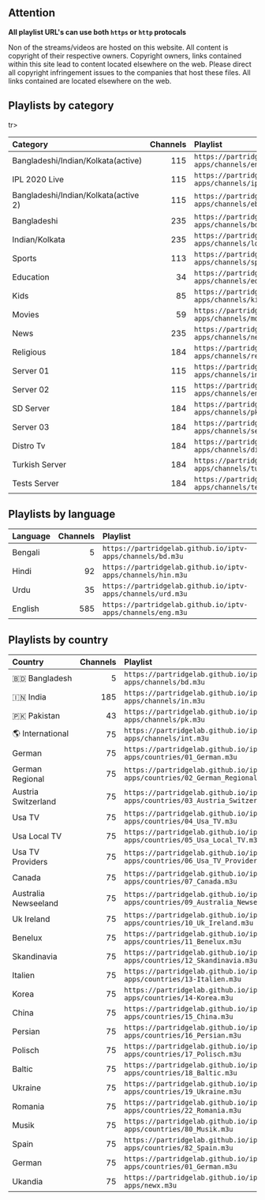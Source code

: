 ## Attention

**All playlist URL's can use both `https` or `http` protocals**

Non of the streams/videos are hosted on this website. All content is copyright of their respective owners. Copyright owners, links contained within this site lead to content located elsewhere on the web. Please direct all copyright infringement issues to the companies that host these files. All links contained are located elsewhere on the web.

## Playlists by category

<table>
	<thead>
		<tr><th align="left">Category</th><th align="right">Channels</th><th align="left">Playlist</th></tr>
	</thead>
	<tbody>
		<tr><td align="left">Bangladeshi/Indian/Kolkata(active)</td><td align="right">115</td><td align="left"><code>https://partridgelab.github.io/iptv-apps/channels/entertainment.m3u</code></td></tr>
		<tr><td align="left">IPL 2020 Live</td><td align="right">115</td><td align="left"><code>https://partridgelab.github.io/iptv-apps/channels/ipl.m3u</code></td></tr>
		tr><td align="left">Bangladeshi/Indian/Kolkata(active 2)</td><td align="right">115</td><td align="left"><code>https://partridgelab.github.io/iptv-apps/channels/ebox_server.m3u</code></td></tr>
		<tr><td align="left">Bangladeshi</td><td align="right">235</td><td align="left"><code>https://partridgelab.github.io/iptv-apps/channels/bd.m3u</code></td></tr>
		<tr><td align="left">Indian/Kolkata</td><td align="right">235</td><td align="left"><code>https://partridgelab.github.io/iptv-apps/channels/local.m3u</code></td></tr>
		<tr><td align="left">Sports</td><td align="right">113</td><td align="left"><code>https://partridgelab.github.io/iptv-apps/channels/sport.m3u</code></td></tr>
		<tr><td align="left">Education</td><td align="right">34</td><td align="left"><code>https://partridgelab.github.io/iptv-apps/channels/education.m3u</code></td></tr>
		<tr><td align="left">Kids</td><td align="right">85</td><td align="left"><code>https://partridgelab.github.io/iptv-apps/channels/kids.m3u</code></td></tr>
		<tr><td align="left">Movies</td><td align="right">59</td><td align="left"><code>https://partridgelab.github.io/iptv-apps/channels/movies.m3u</code></td></tr>
		<tr><td align="left">News</td><td align="right">235</td><td align="left"><code>https://partridgelab.github.io/iptv-apps/channels/news.m3u</code></td></tr>
		<tr><td align="left">Religious</td><td align="right">184</td><td align="left"><code>https://partridgelab.github.io/iptv-apps/channels/religious.m3u</code></td></tr>
		<tr><td align="left">Server 01</td><td align="right">115</td><td align="left"><code>https://partridgelab.github.io/iptv-apps/channels/in.m3u</code></td></tr>
		<tr><td align="left">Server 02</td><td align="right">115</td><td align="left"><code>https://partridgelab.github.io/iptv-apps/channels/entertainment.m3u</code></td></tr>
		<tr><td align="left">SD Server</td><td align="right">184</td><td align="left"><code>https://partridgelab.github.io/iptv-apps/channels/pk.m3u</code></td></tr>
		<tr><td align="left">Server 03</td><td align="right">184</td><td align="left"><code>https://partridgelab.github.io/iptv-apps/channels/server3.m3u</code></td></tr>
		<tr><td align="left">Distro Tv</td><td align="right">184</td><td align="left"><code>https://partridgelab.github.io/iptv-apps/channels/distrotv.m3u</code></td></tr>
		<tr><td align="left">Turkish Server</td><td align="right">184</td><td align="left"><code>https://partridgelab.github.io/iptv-apps/channels/turkish-server.m3u</code></td></tr>
		<tr><td align="left">Tests Server</td><td align="right">184</td><td align="left"><code>https://partridgelab.github.io/iptv-apps/channels/tests.m3u</code></td></tr>
	</tbody>
</table>

## Playlists by language

<table>
	<thead>
		<tr><th align="left">Language</th><th align="right">Channels</th><th align="left">Playlist</th></tr>
	</thead>
	<tbody>
		<tr><td align="left">Bengali</td><td align="right">5</td><td align="left"><code>https://partridgelab.github.io/iptv-apps/channels/bd.m3u</code></td></tr>
		<tr><td align="left">Hindi</td><td align="right">92</td><td align="left"><code>https://partridgelab.github.io/iptv-apps/channels/hin.m3u</code></td></tr>
		<tr><td align="left">Urdu</td><td align="right">35</td><td align="left"><code>https://partridgelab.github.io/iptv-apps/channels/urd.m3u</code></td></tr>
		<tr><td align="left">English</td><td align="right">585</td><td align="left"><code>https://partridgelab.github.io/iptv-apps/channels/eng.m3u</code></td></tr></tbody>
</table>

## Playlists by country

<table>
	<thead>
		<tr><th align="left">Country</th><th align="right">Channels</th><th align="left">Playlist</th><th align="left">EPG</th></tr>
	</thead>
	<tbody>
		<tr><td align="left">🇧🇩&nbsp;Bangladesh</td><td align="right">5</td><td align="left" nowrap><code>https://partridgelab.github.io/iptv-apps/channels/bd.m3u</code></td><td align="left"></td></tr>
		<tr><td align="left">🇮🇳&nbsp;India</td><td align="right">185</td><td align="left" nowrap><code>https://partridgelab.github.io/iptv-apps/channels/in.m3u</code></td><td align="left"></td></tr>
		<tr><td align="left">🇵🇰&nbsp;Pakistan</td><td align="right">43</td><td align="left" nowrap><code>https://partridgelab.github.io/iptv-apps/channels/pk.m3u</code></td><td align="left"></td></tr>
		<tr><td align="left">🌎&nbsp;International</td><td align="right">75</td><td align="left" nowrap><code>https://partridgelab.github.io/iptv-apps/channels/int.m3u</code></td><td align="left"></td></tr>
		<tr><td align="left">German</td><td align="right">75</td><td align="left" nowrap><code>https://partridgelab.github.io/iptv-apps/countries/01_German.m3u</code></td><td align="left"></td></tr>
		<tr><td align="left">German Regional</td><td align="right">75</td><td align="left" nowrap><code>https://partridgelab.github.io/iptv-apps/countries/02_German_Regional.m3u</code></td><td align="left"></td></tr>
		<tr><td align="left">Austria Switzerland</td><td align="right">75</td><td align="left" nowrap><code>https://partridgelab.github.io/iptv-apps/countries/03_Austria_Switzerland.m3u</code></td><td align="left"></td></tr>
		<tr><td align="left">Usa TV</td><td align="right">75</td><td align="left" nowrap><code>https://partridgelab.github.io/iptv-apps/countries/04_Usa_TV.m3u</code></td><td align="left"></td></tr>
		<tr><td align="left">Usa Local TV</td><td align="right">75</td><td align="left" nowrap><code>https://partridgelab.github.io/iptv-apps/countries/05_Usa_Local_TV.m3u</code></td><td align="left"></td></tr>
		<tr><td align="left">Usa TV Providers</td><td align="right">75</td><td align="left" nowrap><code>https://partridgelab.github.io/iptv-apps/countries/06_Usa_TV_Providers.m3u</code></td><td align="left"></td></tr>
		<tr><td align="left">Canada</td><td align="right">75</td><td align="left" nowrap><code>https://partridgelab.github.io/iptv-apps/countries/07_Canada.m3u</code></td><td align="left"></td></tr>
		<tr><td align="left">Australia Newseeland</td><td align="right">75</td><td align="left" nowrap><code>https://partridgelab.github.io/iptv-apps/countries/09_Australia_Newseeland.m3u</code></td><td align="left"></td></tr>
		<tr><td align="left">Uk Ireland</td><td align="right">75</td><td align="left" nowrap><code>https://partridgelab.github.io/iptv-apps/countries/10_Uk_Ireland.m3u</code></td><td align="left"></td></tr>
		<tr><td align="left">Benelux</td><td align="right">75</td><td align="left" nowrap><code>https://partridgelab.github.io/iptv-apps/countries/11_Benelux.m3u</code></td><td align="left"></td></tr>
		<tr><td align="left">Skandinavia</td><td align="right">75</td><td align="left" nowrap><code>https://partridgelab.github.io/iptv-apps/countries/12_Skandinavia.m3u</code></td><td align="left"></td></tr>
		<tr><td align="left">Italien</td><td align="right">75</td><td align="left" nowrap><code>https://partridgelab.github.io/iptv-apps/countries/13-Italien.m3u</code></td><td align="left"></td></tr>
		<tr><td align="left">Korea</td><td align="right">75</td><td align="left" nowrap><code>https://partridgelab.github.io/iptv-apps/countries/14-Korea.m3u</code></td><td align="left"></td></tr>
		<tr><td align="left">China</td><td align="right">75</td><td align="left" nowrap><code>https://partridgelab.github.io/iptv-apps/countries/15_China.m3u</code></td><td align="left"></td></tr>
		<tr><td align="left">Persian</td><td align="right">75</td><td align="left" nowrap><code>https://partridgelab.github.io/iptv-apps/countries/16_Persian.m3u</code></td><td align="left"></td></tr>
		<tr><td align="left">Polisch</td><td align="right">75</td><td align="left" nowrap><code>https://partridgelab.github.io/iptv-apps/countries/17_Polisch.m3u</code></td><td align="left"></td></tr>
		<tr><td align="left">Baltic</td><td align="right">75</td><td align="left" nowrap><code>https://partridgelab.github.io/iptv-apps/countries/18_Baltic.m3u</code></td><td align="left"></td></tr>
		<tr><td align="left">Ukraine</td><td align="right">75</td><td align="left" nowrap><code>https://partridgelab.github.io/iptv-apps/countries/19_Ukraine.m3u</code></td><td align="left"></td></tr>
		<tr><td align="left">Romania</td><td align="right">75</td><td align="left" nowrap><code>https://partridgelab.github.io/iptv-apps/countries/22_Romania.m3u</code></td><td align="left"></td></tr>
		<tr><td align="left">Musik</td><td align="right">75</td><td align="left" nowrap><code>https://partridgelab.github.io/iptv-apps/countries/80_Musik.m3u</code></td><td align="left"></td></tr>
		<tr><td align="left">Spain</td><td align="right">75</td><td align="left" nowrap><code>https://partridgelab.github.io/iptv-apps/countries/82_Spain.m3u</code></td><td align="left"></td></tr>
		<tr><td align="left">German</td><td align="right">75</td><td align="left" nowrap><code>https://partridgelab.github.io/iptv-apps/countries/01_German.m3u</code></td><td align="left"></td></tr>
		<tr><td align="left">Ukandia</td><td align="right">75</td><td align="left" nowrap><code>https://partridgelab.github.io/iptv-apps/newx.m3u</code></td><td align="left"></td></tr>
		</tbody>
</table>
